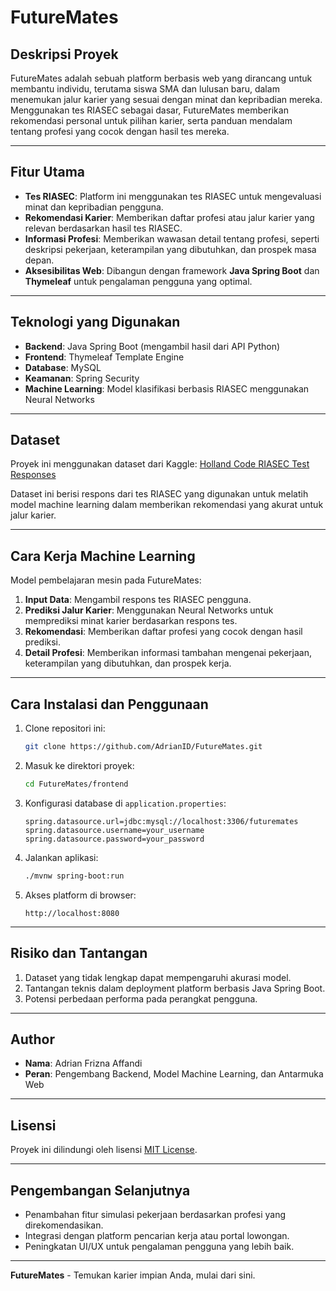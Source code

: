 # FutureMates

## **Deskripsi Proyek**
FutureMates adalah sebuah platform berbasis web yang dirancang untuk membantu individu, terutama siswa SMA dan lulusan baru, dalam menemukan jalur karier yang sesuai dengan minat dan kepribadian mereka. Menggunakan tes RIASEC sebagai dasar, FutureMates memberikan rekomendasi personal untuk pilihan karier, serta panduan mendalam tentang profesi yang cocok dengan hasil tes mereka.

---

## **Fitur Utama**
- **Tes RIASEC**: Platform ini menggunakan tes RIASEC untuk mengevaluasi minat dan kepribadian pengguna.
- **Rekomendasi Karier**: Memberikan daftar profesi atau jalur karier yang relevan berdasarkan hasil tes RIASEC.
- **Informasi Profesi**: Memberikan wawasan detail tentang profesi, seperti deskripsi pekerjaan, keterampilan yang dibutuhkan, dan prospek masa depan.
- **Aksesibilitas Web**: Dibangun dengan framework **Java Spring Boot** dan **Thymeleaf** untuk pengalaman pengguna yang optimal.

---

## **Teknologi yang Digunakan**
- **Backend**: Java Spring Boot (mengambil hasil dari API Python)
- **Frontend**: Thymeleaf Template Engine
- **Database**: MySQL
- **Keamanan**: Spring Security
- **Machine Learning**: Model klasifikasi berbasis RIASEC menggunakan Neural Networks

---

## **Dataset**
Proyek ini menggunakan dataset dari Kaggle:
[Holland Code RIASEC Test Responses](https://www.kaggle.com/datasets/lucasgreenwell/holland-code-riasec-test-responses)

Dataset ini berisi respons dari tes RIASEC yang digunakan untuk melatih model machine learning dalam memberikan rekomendasi yang akurat untuk jalur karier.

---

## **Cara Kerja Machine Learning**
Model pembelajaran mesin pada FutureMates:
1. **Input Data**: Mengambil respons tes RIASEC pengguna.
2. **Prediksi Jalur Karier**: Menggunakan Neural Networks untuk memprediksi minat karier berdasarkan respons tes.
3. **Rekomendasi**: Memberikan daftar profesi yang cocok dengan hasil prediksi.
4. **Detail Profesi**: Memberikan informasi tambahan mengenai pekerjaan, keterampilan yang dibutuhkan, dan prospek kerja.

---

## **Cara Instalasi dan Penggunaan**
1. Clone repositori ini:
   ```bash
   git clone https://github.com/AdrianID/FutureMates.git
   ```
2. Masuk ke direktori proyek:
   ```bash
   cd FutureMates/frontend
   ```
3. Konfigurasi database di `application.properties`:
   ```properties
   spring.datasource.url=jdbc:mysql://localhost:3306/futuremates
   spring.datasource.username=your_username
   spring.datasource.password=your_password
   ```
4. Jalankan aplikasi:
   ```bash
   ./mvnw spring-boot:run
   ```
5. Akses platform di browser:
   ```
   http://localhost:8080
   ```

---

## **Risiko dan Tantangan**
1. Dataset yang tidak lengkap dapat mempengaruhi akurasi model.
2. Tantangan teknis dalam deployment platform berbasis Java Spring Boot.
3. Potensi perbedaan performa pada perangkat pengguna.

---

## **Author**
- **Nama**: Adrian Frizna Affandi
- **Peran**: Pengembang Backend, Model Machine Learning, dan Antarmuka Web

---

## **Lisensi**
Proyek ini dilindungi oleh lisensi [MIT License](LICENSE).

---

## **Pengembangan Selanjutnya**
- Penambahan fitur simulasi pekerjaan berdasarkan profesi yang direkomendasikan.
- Integrasi dengan platform pencarian kerja atau portal lowongan.
- Peningkatan UI/UX untuk pengalaman pengguna yang lebih baik.

---

**FutureMates** \- Temukan karier impian Anda, mulai dari sini.
